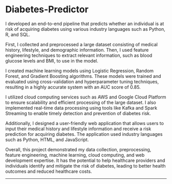 # Diabetes-Predictor

I developed an end-to-end pipeline that predicts whether an individual is at risk of acquiring diabetes using various industry languages such as Python, R, and SQL.

First, I collected and preprocessed a large dataset consisting of medical history, lifestyle, and demographic information. Then, I used feature engineering techniques to extract relevant information, such as blood glucose levels and BMI, to use in the model.

I created machine learning models using Logistic Regression, Random Forest, and Gradient Boosting algorithms. These models were trained and evaluated using cross-validation and hyperparameter tuning techniques, resulting in a highly accurate system with an AUC score of 0.85.

I utilized cloud computing services such as AWS and Google Cloud Platform to ensure scalability and efficient processing of the large dataset. I also implemented real-time data processing using tools like Kafka and Spark Streaming to enable timely detection and prevention of diabetes risk.

Additionally, I designed a user-friendly web application that allows users to input their medical history and lifestyle information and receive a risk prediction for acquiring diabetes. The application used industry languages such as Python, HTML, and JavaScript.

Overall, this project demonstrated my data collection, preprocessing, feature engineering, machine learning, cloud computing, and web development expertise. It has the potential to help healthcare providers and individuals identify and mitigate the risk of diabetes, leading to better health outcomes and reduced healthcare costs.

---

